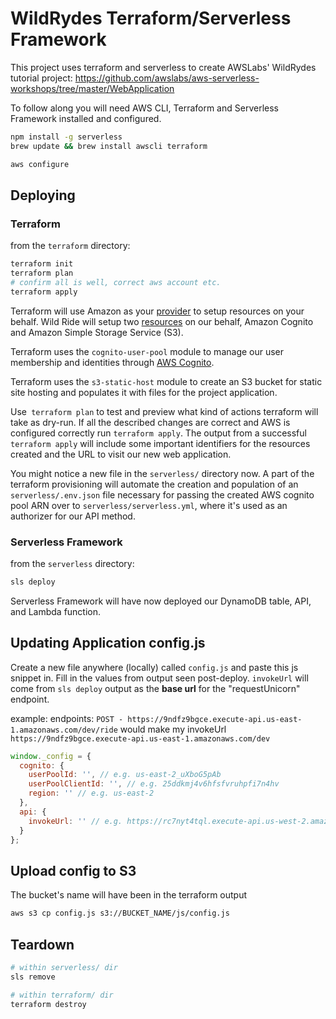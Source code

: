 # WildRydes Terraform/Serverless Framework

This project uses terraform and serverless to create AWSLabs' WildRydes tutorial project: https://github.com/awslabs/aws-serverless-workshops/tree/master/WebApplication

To follow along you will need AWS CLI, Terraform and Serverless Framework installed and configured.

```sh
npm install -g serverless
brew update && brew install awscli terraform

aws configure
```

## Deploying

### Terraform

from the `terraform` directory:

```sh
terraform init
terraform plan
# confirm all is well, correct aws account etc.
terraform apply
```

  Terraform will use Amazon as your [provider](https://www.terraform.io/docs/providers/) to setup resources on your behalf. Wild Ride will setup two [resources](https://www.terraform.io/docs/providers/aws/index.html) on our behalf, Amazon Cognito and Amazon Simple Storage Service (S3). 
  
  Terraform uses the `cognito-user-pool` module to manage our user membership and identities through [AWS Cognito](https://aws.amazon.com/cognito/).

Terraform uses the `s3-static-host` module to create an S3 bucket for static site hosting and populates it with files for the project application.

Use` terraform plan` to test and preview what kind of actions terraform will take as dry-run. If all the described changes are correct and AWS is configured correctly run `terraform apply`. The output from a successful `terraform apply` will include some important identifiers for the resources created and the URL to visit our new web application. 

You might notice a new file in the `serverless/` directory now. A part of the terraform provisioning will automate the creation and population of an `serverless/.env.json` file necessary for passing the created AWS cognito pool ARN over to `serverless/serverless.yml`, where it's used as an authorizer for our API method.

### Serverless Framework

from the `serverless` directory:

```sh
sls deploy
```

Serverless Framework will have now deployed our DynamoDB table, API, and Lambda function.

## Updating Application config.js

Create a new file anywhere (locally) called `config.js` and paste this js snippet in. Fill in the values from output seen post-deploy. `invokeUrl` will come from `sls deploy` output as the **base url** for the "requestUnicorn" endpoint.

example:
endpoints:
`POST - https://9ndfz9bgce.execute-api.us-east-1.amazonaws.com/dev/ride` would make my invokeUrl `https://9ndfz9bgce.execute-api.us-east-1.amazonaws.com/dev`

```js
window._config = {
  cognito: {
    userPoolId: '', // e.g. us-east-2_uXboG5pAb
    userPoolClientId: '', // e.g. 25ddkmj4v6hfsfvruhpfi7n4hv
    region: '' // e.g. us-east-2
  },
  api: {
    invokeUrl: '' // e.g. https://rc7nyt4tql.execute-api.us-west-2.amazonaws.com/prod',
  }
};
```

## Upload config to S3

The bucket's name will have been in the terraform output

```sh
aws s3 cp config.js s3://BUCKET_NAME/js/config.js
```

## Teardown

```sh
# within serverless/ dir
sls remove

# within terraform/ dir
terraform destroy
```

